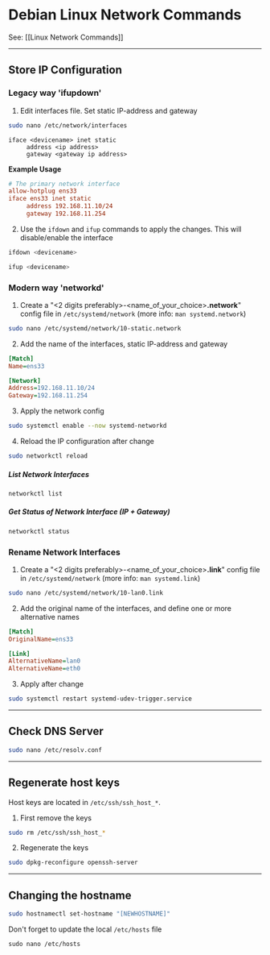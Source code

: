 # Debian Linux Network Commands
See: [[Linux Network Commands]]

---
## Store IP Configuration
### Legacy way 'ifupdown'
1. Edit interfaces file. Set static IP-address and gateway

```bash
sudo nano /etc/network/interfaces
```

```text
iface <devicename> inet static
     address <ip address>
     gateway <gateway ip address>
```

**Example Usage**

```ini
# The primary network interface
allow-hotplug ens33
iface ens33 inet static
     address 192.168.11.10/24
     gateway 192.168.11.254
```

2. Use the `ifdown` and `ifup` commands to apply the changes. This will disable/enable the interface

```bash
ifdown <devicename>
```

```bash
ifup <devicename>
```

### Modern way 'networkd'
1. Create a "<2 digits preferably>-<name_of_your_choice>**.network**" config file in `/etc/systemd/network` (more info: `man systemd.network`)

```bash
sudo nano /etc/systemd/network/10-static.network
```

2. Add the name of the interfaces, static IP-address and gateway

```ini
[Match]
Name=ens33

[Network]
Address=192.168.11.10/24
Gateway=192.168.11.254
```

3. Apply the network config

```bash
sudo systemctl enable --now systemd-networkd
```

4. Reload the IP configuration after change

```bash
sudo networkctl reload
```

##### List Network Interfaces

```bash
networkctl list
```

##### Get Status of Network Interface (IP + Gateway)

```bash
networkctl status
```

### Rename Network Interfaces
1. Create a "<2 digits preferably>-<name_of_your_choice>**.link**" config file in `/etc/systemd/network` (more info: `man systemd.link`)

```bash
sudo nano /etc/systemd/network/10-lan0.link
```

2. Add the original name of the interfaces, and define one or more alternative names

```ini
[Match]
OriginalName=ens33

[Link]
AlternativeName=lan0
AlternativeName=eth0
```

3. Apply after change

```bash
sudo systemctl restart systemd-udev-trigger.service
```
---

## Check DNS Server

```bash
sudo nano /etc/resolv.conf
```
---

## Regenerate host keys

Host keys are located in `/etc/ssh/ssh_host_*`.
1. First remove the keys

```bash
sudo rm /etc/ssh/ssh_host_*
```

2. Regenerate the keys

```bash
sudo dpkg-reconfigure openssh-server
```
---

## Changing the hostname

```bash
sudo hostnamectl set-hostname "[NEWHOSTNAME]"
```

Don't forget to update the local `/etc/hosts` file

```
sudo nano /etc/hosts
```